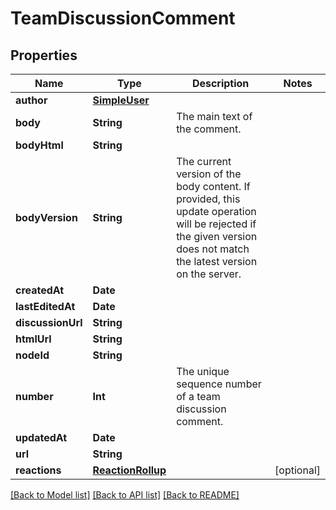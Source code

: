 # TeamDiscussionComment

## Properties
Name | Type | Description | Notes
------------ | ------------- | ------------- | -------------
**author** | [**SimpleUser**](SimpleUser.md) |  | 
**body** | **String** | The main text of the comment. | 
**bodyHtml** | **String** |  | 
**bodyVersion** | **String** | The current version of the body content. If provided, this update operation will be rejected if the given version does not match the latest version on the server. | 
**createdAt** | **Date** |  | 
**lastEditedAt** | **Date** |  | 
**discussionUrl** | **String** |  | 
**htmlUrl** | **String** |  | 
**nodeId** | **String** |  | 
**number** | **Int** | The unique sequence number of a team discussion comment. | 
**updatedAt** | **Date** |  | 
**url** | **String** |  | 
**reactions** | [**ReactionRollup**](ReactionRollup.md) |  | [optional] 

[[Back to Model list]](../README.md#documentation-for-models) [[Back to API list]](../README.md#documentation-for-api-endpoints) [[Back to README]](../README.md)


